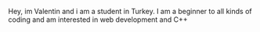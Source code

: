 Hey, im Valentin and i am a student in Turkey.
I am a beginner to all kinds of coding and am interested in web development and C++
